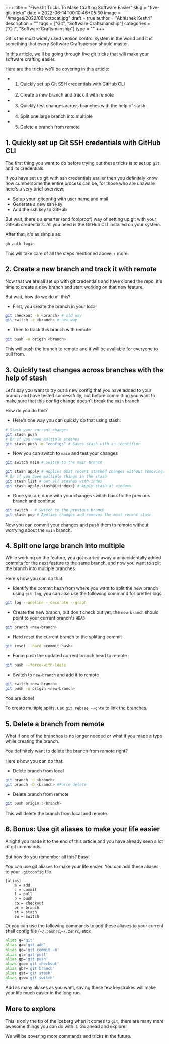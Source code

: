 +++
title = "Five Git Tricks To Make Crafting Software Easier"
slug = "five-git-tricks"
date = 2022-06-14T00:10:46+05:30
image = "/images/2022/06/octocat.jpg"
draft = true
author = "Abhishek Keshri"
description = ""
tags = ["Git", "Software Craftsmanship"]
categories = ["Git", "Software Craftsmanship"]
type = ""
+++


Git is the most widely used version control system in the world and it is something that every Software Craftsperson should master.

In this article, we'll be going through five git tricks that will make your software crafting easier.

Here are the tricks we'll be covering in this article:
- 1. Quickly set up Git SSH credentials with GitHub CLI
- 2. Create a new branch and track it with remote
- 3. Quickly test changes across branches with the help of stash
- 4. Split one large branch into multiple
- 5. Delete a branch from remote

## 1. Quickly set up Git SSH credentials with GitHub CLI

The first thing you want to do before trying out these tricks is to set up `git` and its credentials.

If you have set up git with ssh credentials earlier then you definitely know how cumbersome the entire process can be, for those who are unaware here's a very brief overview:

- Setup your .gitconfig with user name and mail
- Generate a new ssh key
- Add the ssh key to GitHub

But wait, there's a smarter (and foolproof) way of setting up git with your GitHub credentials. All you need is the GitHub CLI installed on your system.

After that, it's as simple as:

```sh
gh auth login
```

This will take care of all the steps mentioned above + more.

## 2. Create a new branch and track it with remote

Now that we are all set up with git credentials and have cloned the repo, it's time to create a new branch and start working on that new feature.

But wait, how do we do all this?

- First, you create the branch in your local

```sh
git checkout -b <branch> # old way
git switch -c <branch> # new way
```

- Then to track this branch with remote

```sh
git push -u origin <branch>
```

This will push the branch to remote and it will be available for everyone to pull from.

## 3. Quickly test changes across branches with the help of stash

Let's say you want to try out a new config that you have added to your branch and have tested successfully, but before committing you want to make sure that this config change doesn't break the `main` branch.

How do you do this?

- Here's one way you can quickly do that using stash:

```bash
# Stash your current changes
git stash push
# Or if you have multiple stashes
git stash push -m "configs" # Saves stash with an identifier
```

- Now you can switch to `main` and test your changes

```bash
git switch main # Switch to the main branch

git stash apply # Applies most recent stashed changes without removing them from stash
# Or if you have multiple things in the stash
git stash list # Get all stashes with index
git stash apply stash@{<index>} # Apply stash at <index>
```

- Once you are done with your changes switch back to the previous branch and continue

```sh
git switch - # Switch to the previous branch
git stash pop # Applies changes and removes the most recent stash
```

Now you can commit your changes and push them to remote without worrying about the `main` branch.

## 4. Split one large branch into multiple

While working on the feature, you got carried away and accidentally added commits for the next feature to the same branch, and now you want to split the branch into multiple branches.

Here's how you can do that:

- Identify the commit hash from where you want to split the new branch using `git log`, you can also use the following command for prettier logs.

```sh
git log --oneline --decorate --graph
```

- Create the new branch, but don't check out yet, the `new-branch` should point to your current branch's `HEAD`

```sh
git branch <new-branch>
```

- Hard reset the current branch to the splitting commit

```sh
git reset --hard <commit-hash>
```

- Force push the updated current branch head to remote

```sh
git push --force-with-lease
```

- Switch to `new-branch` and add it to remote

```sh
git switch <new-branch>
git push -u origin <new-branch>
```

You are done!

To create multiple splits, use `git rebase --onto` to link the branches.

## 5. Delete a branch from remote

What if one of the branches is no longer needed or what if you made a typo while creating the branch.

You definitely want to delete the branch from remote right?

Here's how you can do that:

- Delete branch from local

```sh
git branch -d <branch>
git branch -D <branch> #Force delete
```

- Delete branch from remote

```sh
git push origin :<branch>
```

This will delete the branch from local and remote.

## 6. Bonus: Use git aliases to make your life easier

Alright! you made it to the end of this article and you have already seen a lot of git commands.

But how do you remember all this? Easy!

You can use git aliases to make your life easier. You can add these aliases to your `.gitconfig` file.

```gitconfig
[alias]
    a = add
    c = commit
    l = pull
    p = push
    co = checkout
    br = branch
    st = stash
    sw = switch
```

Or you can use the following commands to add these aliases to your current shell config file (`~/.bashrc`,`~/.zshrc`, etc):

```sh
alias g='git'
alias ga='git add'
alias gc='git commit -m'
alias gl='git pull'
alias gp='git push'
alias gco='git checkout'
alias gbr='git branch'
alias gst='git stash'
alias gsw='git switch'
```

Add as many aliases as you want, saving these few keystrokes will make your life much easier in the long run.

## More to explore

This is only the tip of the iceberg when it comes to `git`, there are many more awesome things you can do with it. Go ahead and explore!

We will be covering more commands and tricks in the future.
